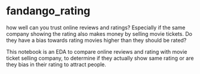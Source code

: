 # fandango_rating
how well can you trust online reviews and ratings? Especially if the same company showing the rating also makes money by selling movie tickets. Do they have a bias towards rating movies higher than they should be rated?

This notebook is an EDA to compare online reviews and rating with movie ticket selling company, to determine if they actually show same rating or are they bias in their rating to attract people.
